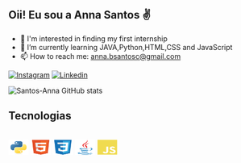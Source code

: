 ## Oii! Eu sou a Anna Santos ✌

- 👀 I'm interested in finding my first internship
- 🌱 I’m currently learning JAVA,Python,HTML,CSS and JavaScript
- 📫 How to reach me: anna.bsantosc@gmail.com
  
[![Instagram](https://img.shields.io/badge/Instagram-E4405F?style=for-the-badge&logo=instagram&logoColor=white)](https://https://www.instagram.com/cabral.beatryz/)
[![Linkedin](https://img.shields.io/badge/LinkedIn-0077B5?style=for-the-badge&logo=linkedin&logoColor=white)](https://www.linkedin.com/in/anna-beatryz-bb5bba297/)

![Santos-Anna GitHub stats](https://github-readme-stats.vercel.app/api?username=Santos-Anna&show_icons=true&theme=radical)

## Tecnologias

<div style="display: inline_block"><br/>
  
  <img align="center" alt="Rafa-Python" height="30" width="40" src="https://raw.githubusercontent.com/devicons/devicon/master/icons/python/python-original.svg">
  <img align="center" alt="HTML" height="30" width="40" src="https://raw.githubusercontent.com/devicons/devicon/master/icons/html5/html5-original.svg">
  <img align="center" alt="CSS" height="30" width="40" src="https://raw.githubusercontent.com/devicons/devicon/master/icons/css3/css3-original.svg">
  <img align="center" alt="Java" height="30" width="40" src= "https://raw.githubusercontent.com/devicons/devicon/master/icons/java/java-original.svg">
  <img align="center" alt="Js" height="30" width="40" src="https://raw.githubusercontent.com/devicons/devicon/master/icons/javascript/javascript-plain.svg">
          
          
  
  
</div>
<!---
Santos-Anna/Santos-Anna is a ✨ special ✨ repository because its `README.md` (this file) appears on your GitHub profile.
You can click the Preview link to take a look at your changes.
--->
